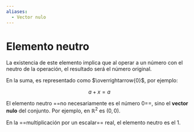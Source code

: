 ```yaml
---
aliases:
  - Vector nulo
---
```


# Elemento neutro

La existencia de este elemento implica que al operar a un número con el neutro de la operación, el resultado será el número original.

En la suma, es representado como $\overrightarrow{0}$, por ejemplo:

$$
a+x=a
$$

El elemento neutro ==no necesariamente es el número 0==, sino el **vector nulo** del conjunto. Por ejemplo, en $\mathbb{R}^2$ es $(0,0)$.

En la ==multiplicación por un escalar== real, el elemento neutro es el 1.
